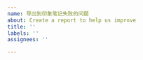 ```yaml
---
name: 导出到印象笔记失败的问题
about: Create a report to help us improve
title: ''
labels: ''
assignees: ''

---
```


<!--
反馈前请确保已阅读
反馈前请确保已阅读
反馈前请确保已阅读

如果在导出到印象笔记时发生问题，请统一发到 https://github.com/Kenshin/simpread/issues/966

另外说明下，印象笔记的问题：

由于印象笔记使用了它独有 ENML 方式，所以在跟 HTML 与 Markdown 转换时经常会出现问题，而正因为这些问题导致转换失败。而印象笔记的 API 常年不更新，也加剧了这种情况的发生。

简悦目前使用的方式：

1. 将阅读模式的 HTML 转换为 ENML （根据印象笔记给出的 API 文档

2. 转换失败后，简悦会将 HTML → Markdown 再次保存（这种情况下成功的机率会大很多。

如果仍出现转换失败的情况，请发 Issues 到  https://github.com/Kenshin/simpread/issues/966

-->
